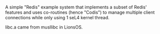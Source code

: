 A simple "Redis" example system that implements a subset of Redis' features and uses co-routines (hence "Codis") to manage multiple client connections while only using 1 seL4 kernel thread.

libc.a came from musllibc in LionsOS.